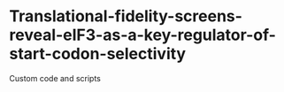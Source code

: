 # Translational-fidelity-screens-reveal-eIF3-as-a-key-regulator-of-start-codon-selectivity
Custom code and scripts
